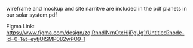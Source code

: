 wireframe and mockup and site narritve are included in the pdf planets in our solar system.pdf

Figma Link: https://www.figma.com/design/zqIRnndlNrnOtxHjiPgUg1/Untitled?node-id=0-1&t=eytjOISMP082wPO9-1
